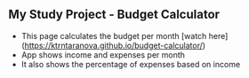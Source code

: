 ## My Study Project - Budget Calculator

- This page calculates the budget per month [watch here] (https://ktrntaranova.github.io/budget-calculator/)
- App shows income and expenses per month
- It also shows the percentage of expenses based on income

